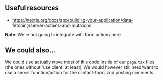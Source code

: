 ## Useful resources

- https://nextjs.org/docs/app/building-your-application/data-fetching/server-actions-and-mutations

**Note**: We're not going to integrate with form actions here

## We could also...

We could also actually move most of this code inside of our `page.tsx` files (the ones without 'use client' at least). We would however still need/want to use a server function/action for the contact-form, and posting comments.

